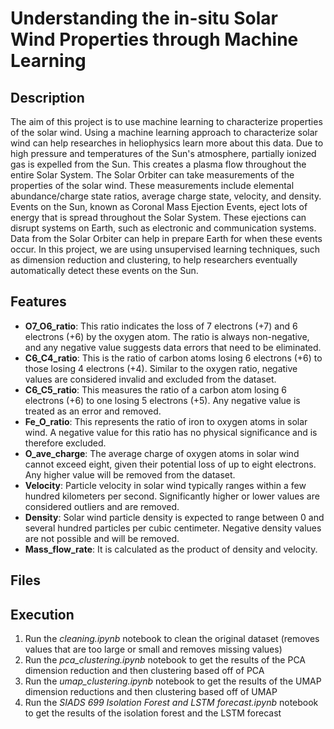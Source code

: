 # Understanding the in-situ Solar Wind Properties through Machine Learning

## Description

The aim of this project is to use machine learning to characterize properties of the solar wind. Using a machine learning approach to characterize solar wind can help researches in heliophysics learn more about this data.  Due to high pressure and temperatures of the Sun's atmosphere, partially ionized gas is expelled from the Sun.  This creates a plasma flow throughout the entire Solar System.  The Solar Orbiter can take measurements of the properties of the solar wind.  These measurements include elemental abundance/charge state ratios, average charge state, velocity, and density.  Events on the Sun, known as Coronal Mass Ejection Events, eject lots of energy that is spread throughout the Solar System.  These ejections can disrupt systems on Earth, such as electronic and communication systems. Data from the Solar Orbiter can help in prepare Earth for when these events occur.  In this project, we are using unsupervised learning techniques, such as dimension reduction and clustering, to help researchers eventually automatically detect these events on the Sun.  

## Features

- **O7_O6_ratio**: This ratio indicates the loss of 7 electrons (+7) and 6 electrons (+6) by the oxygen atom. The ratio is always non-negative, and any negative value suggests data errors that need to be eliminated.
- **C6_C4_ratio**: This is the ratio of carbon atoms losing 6 electrons (+6) to those losing 4 electrons (+4). Similar to the oxygen ratio, negative values are considered invalid and excluded from the dataset.
- **C6_C5_ratio**: This measures the ratio of a carbon atom losing 6 electrons (+6) to one losing 5 electrons (+5). Any negative value is treated as an error and removed.
- **Fe_O_ratio**: This represents the ratio of iron to oxygen atoms in solar wind. A negative value for this ratio has no physical significance and is therefore excluded.
- **O_ave_charge**: The average charge of oxygen atoms in solar wind cannot exceed eight, given their potential loss of up to eight electrons. Any higher value will be removed from the dataset.
- **Velocity**: Particle velocity in solar wind typically ranges within a few hundred kilometers per second. Significantly higher or lower values are considered outliers and are removed.
- **Density**: Solar wind particle density is expected to range between 0 and several hundred particles per cubic centimeter. Negative density values are not possible and will be removed.
- **Mass_flow_rate**: It is calculated as the product of density and velocity.


## Files

## Execution

1.  Run the _cleaning.ipynb_ notebook to clean the original dataset (removes values that are too large or small and removes missing values)
2.  Run the _pca_clustering.ipynb_ notebook to get the results of the PCA dimension reduction and then clustering based off of PCA
3.  Run the _umap_clustering.ipynb_ notebook to get the results of the UMAP dimension reductions and then clustering based off of UMAP
4.  Run the _SIADS 699 Isolation Forest and LSTM forecast.ipynb_ notebook to get the results of the isolation forest and the LSTM forecast
